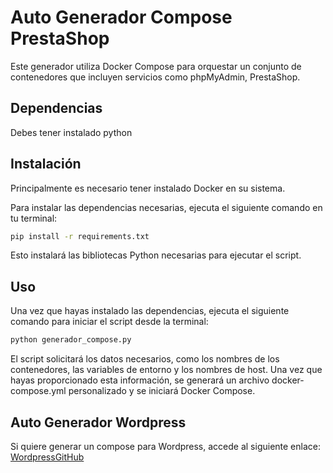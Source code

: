 # Auto Generador Compose PrestaShop

Este generador utiliza Docker Compose para orquestar un conjunto de contenedores que incluyen servicios como phpMyAdmin, PrestaShop.

## Dependencias

Debes tener instalado python

## Instalación

Principalmente es necesario tener instalado Docker en su sistema.

Para instalar las dependencias necesarias, ejecuta el siguiente comando en tu terminal:

```bash
pip install -r requirements.txt
```
Esto instalará las bibliotecas Python necesarias para ejecutar el script.

## Uso

Una vez que hayas instalado las dependencias, ejecuta el siguiente comando para iniciar el script desde la terminal:

```bash
python generador_compose.py
```

El script solicitará los datos necesarios, como los nombres de los contenedores, las variables de entorno y los nombres de host. Una vez que hayas proporcionado esta información, se generará un archivo docker-compose.yml personalizado y se iniciará Docker Compose.

## Auto Generador Wordpress

Si quiere generar un compose para Wordpress, accede al siguiente enlace: [WordpressGitHub](https://github.com/dgilab/AutoGen_WordPress_docker)
